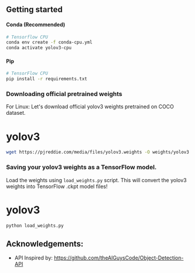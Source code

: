 
## Getting started

#### Conda (Recommended)

```bash
# Tensorflow CPU
conda env create -f conda-cpu.yml
conda activate yolov3-cpu
```

#### Pip
```bash
# TensorFlow CPU
pip install -r requirements.txt
```

### Downloading official pretrained weights
For Linux: Let's download official yolov3 weights pretrained on COCO dataset. 

# yolov3
```bash
wget https://pjreddie.com/media/files/yolov3.weights -O weights/yolov3.weights
```

### Saving your yolov3 weights as a TensorFlow model.
Load the weights using `load_weights.py` script. This will convert the yolov3 weights into TensorFlow .ckpt model files!

# yolov3
```bash
python load_weights.py

```


## Acknowledgements:

- API Inspired by: https://github.com/theAIGuysCode/Object-Detection-API
